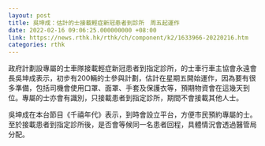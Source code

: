 ```yaml
---
layout: post
title: 吳坤成：估計的士接載輕症新冠患者到診所　周五起運作
date: 2022-02-16 09:06:25.000000000 +08:00
link: https://news.rthk.hk/rthk/ch/component/k2/1633966-20220216.htm
categories: rthk
---
```


政府計劃設專屬的士車隊接載輕症新冠患者到指定診所，的士車行車主協會永遠會長吳坤成表示，初步有200輛的士參與計劃，估計在星期五開始運作，因為要有很多準備，包括司機會使用口罩、面罩、手套及保護衣等，預期物資會在這幾天到位。專屬的士亦會有識別，只接載患者到指定診所，期間不會接載其他人士。

吳坤成在本台節目《千禧年代》表示，到時會設立平台，方便市民預約專屬的士。至於接載患者到指定診所後，是否會等候同一名患者回程，具體情況會透過醫管局分配。
